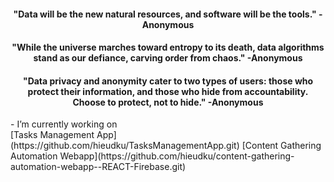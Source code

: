 
<h4 align="center">"Data will be the new natural resources, and software will be the tools." -Anonymous</h4>
<h4 align="center">"While the universe marches toward entropy to its death, data algorithms stand as our defiance, carving order from chaos." -Anonymous</h4>
<h4 align="center">"Data privacy and anonymity cater to two types of users: those who protect their information, and those who hide from accountability. Choose to protect, not to hide." -Anonymous</h4>
- I’m currently working on <br />
[Tasks Management App](https://github.com/hieudku/TasksManagementApp.git)  
[Content Gathering Automation Webapp](https://github.com/hieudku/content-gathering-automation-webapp--REACT-Firebase.git)




  



